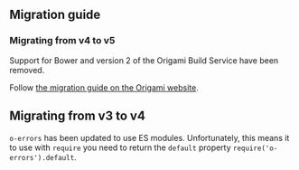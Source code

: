 ## Migration guide

### Migrating from v4 to v5

Support for Bower and version 2 of the Origami Build Service have been removed.

Follow [the migration guide on the Origami website](https://origami.ft.com/docs/tutorials/bower-to-npm/).

## Migrating from v3 to v4
`o-errors` has been updated to use ES modules. Unfortunately, this means it to use with `require` you need to return the `default` property `require('o-errors').default`.
